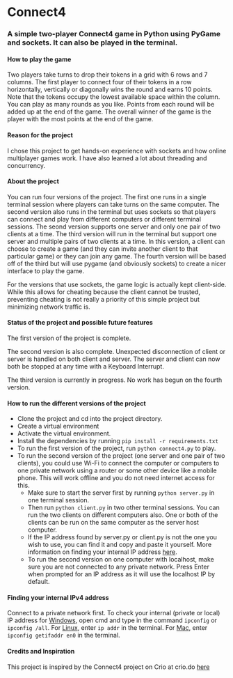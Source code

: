 # Connect4

### A simple two-player Connect4 game in Python using PyGame and sockets. It can also be played in the terminal.

#### How to play the game
Two players take turns to drop their tokens in a grid with 6 rows and 7 columns. The first player to connect four of their tokens in a row horizontally, vertically or diagonally wins the round and earns 10 points. Note that the tokens occupy the lowest available space within the column. You can play as many rounds as you like. Points from each round will be added up at the end of the game. The overall winner of the game is the player with the most points at the end of the game.

#### Reason for the project
I chose this project to get hands-on experience with sockets and how online multiplayer games work. I have also learned a lot about threading and concurrency.

#### About the project
You can run four versions of the project. The first one runs in a single terminal session where players can take turns on the same computer. The second version also runs in the terminal but uses sockets so that players can connect and play from different computers or different terminal sessions. The seond version supports one server and only one pair of two clients at a time. The third version will run in the terminal but support one server and multiple pairs of two clients at a time. In this version, a client can choose to create a game (and they can invite another client to that particular game) or they can join any game. The fourth version will be based off of the third but will use pygame (and obviously sockets) to create a nicer interface to play the game.

For the versions that use sockets, the game logic is actually kept client-side. While this allows for cheating because the client cannot be trusted, preventing cheating is not really a priority of this simple project but minimizing network traffic is.

#### Status of the project and possible future features
The first version of the project is complete. 

The second version is also complete. Unexpected disconnection of client or server is handled on both client and server. The server and client can now both be stopped at any time with a Keyboard Interrupt.

The third version is currently in progress. No work has begun on the fourth version.

#### How to run the different versions of the project
- Clone the project and cd into the project directory.
- Create a virtual environment
- Activate the virtual environment.
- Install the dependencies by running `pip install -r requirements.txt`
- To run the first version of the project, run `python connect4.py` to play.
- To run the second version of the project (one server and one pair of two clients), you could use Wi-Fi to connect the computer or computers to one private network using a router or some other device like a mobile phone. This will work offline and you do not need internet access for this. 
  - Make sure to start the server first by running `python server.py` in one terminal session. 
  - Then run `python client.py` in two other terminal sessions. You can run the two clients on different computers also. One or both of the clients can be run on the same computer as the server host computer. 
  - If the IP address found by server.py or client.py is not the one you wish to use, you can find it and copy and paste it yourself. More information on finding your internal IP address [here](#finding-your-internal-ipv4-address).
  - To run the second version on one computer with localhost, make sure you are not connected to any private network. Press Enter when prompted for an IP address as it will use the localhost IP by default.

#### Finding your internal IPv4 address
Connect to a private network first. To check your internal (private or local) IP address for [Windows](https://www.sas.upenn.edu/~jasonrw/HowTo-FindIP.htm#:~:text=From%20the%20desktop%2C%20navigate%20through%3B%20Logo%20%3E%20type%20%22cmd,by%20Windows%20will%20be%20displayed.), open cmd and type in the command `ipconfig` or `ipconfig /all`. For [Linux](https://constellix.com/news/what-is-my-ip-address#:~:text=Finding%20My%20IP%20for%20Linux%20Users&text=In%20the%20terminal%20enter%20one,is%20connected%20to%20the%20network.), enter `ip addr` in the terminal. For [Mac](https://www.macworld.com/article/673075/how-to-find-your-macs-ip-address.html), enter `ipconfig getifaddr en0` in the terminal.

#### Credits and Inspiration
This project is inspired by the Connect4 project on Crio at crio.do [here](https://www.crio.do/projects/python-multiplayer-game-connect4/)
